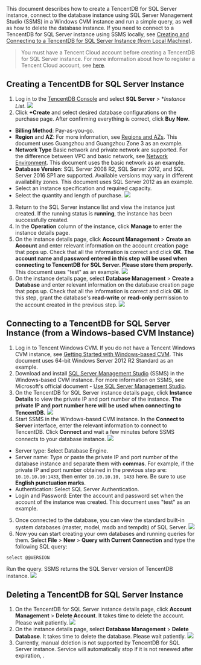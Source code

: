 This document describes how to create a TencentDB for SQL Server instance, connect to the database instance using SQL Server Management Studio (SSMS) in a Windows CVM instance and run a simple query, as well as how to delete the database instance.
If you need to connect to a TencentDB for SQL Server instance using SSMS locally, see [Creating and Connecting to a TencentDB for SQL Server Instance (from Local Machine)](https://intl.cloud.tencent.com/document/product/238/11627).

>You must have a Tencent Cloud account before creating a TencentDB for SQL Server instance. For more information about how to register a Tencent Cloud account, see [here](https://intl.cloud.tencent.com/document/product/378/17985).

## Creating a TencentDB for SQL Server Instance
1. Log in to the [TencentDB Console](https://console.cloud.tencent.com/cdb) and select **SQL Server** > **Instance List*.
![](https://main.qcloudimg.com/raw/73c9ddd45274d269b8b0098c3c270faf.png)
2. Click **+Create** and select desired database configurations on the purchase page. After confirming everything is correct, click **Buy Now**.
 - **Billing Method**: Pay-as-you-go.
 - **Region** and **AZ**: For more information, see [Regions and AZs](https://intl.cloud.tencent.com/document/product/238/7520). This document uses Guangzhou and Guangzhou Zone 3 as an example.
 - **Network Type** Basic network and private network are supported. For the difference between VPC and basic network, see [Network Environment](https://intl.cloud.tencent.com/document/product/213/5227). This document uses the basic network as an example.
 - **Database Version**: SQL Server 2008 R2, SQL Server 2012, and SQL Server 2016 SP1 are supported. Available versions may vary in different availability zones. This document uses SQL Server 2012 as an example.
 - Select an instance specification and required capacity.
 - Select the quantity and length of purchase.
![](https://main.qcloudimg.com/raw/2974c6aa2110d437dc1ead97573070f4.png)
3. Return to the SQL Server instance list and view the instance just created. If the running status is **running**, the instance has been successfully created.
4. In the **Operation** column of the instance, click **Manage** to enter the instance details page.
5. On the instance details page, click **Account Management** > **Create an Account** and enter relevant information on the account creation page that pops up. Check that all the information is correct and click **OK**.
**The account name and password entered in this step will be used when connecting to TencentDB for SQL Server. Please store them properly.** This document uses "test" as an example.
![](https://main.qcloudimg.com/raw/59bd40297e8981fae5b4c03dabf59213.png)
6. On the instance details page, select **Database Management** > **Create a Database** and enter relevant information on the database creation page that pops up. Check that all the information is correct and click **OK**.
In this step, grant the database's **read-write** or **read-only** permission to the account created in the previous step.
![](https://main.qcloudimg.com/raw/719db9d45a4f2ef7814f88e6e6b68c8c.png)

## Connecting to a TencentDB for SQL Server Instance (from a Windows-based CVM Instance)
1. Log in to Tencent Windows CVM. If you do not have a Tencent Windows CVM instance, see [Getting Started with Windows-based CVM](https://intl.cloud.tencent.com/document/product/213/2764). This document uses 64-bit Windows Server 2012 R2 Standard as an example.
2. Download and install [SQL Server Management Studio](https://docs.microsoft.com/en-us/sql/ssms/download-sql-server-management-studio-ssms) (SSMS) in the Windows-based CVM instance. For more information on SSMS, see Microsoft's official document - [Use SQL Server Management Studio](https://docs.microsoft.com/zh-cn/sql/database-engine/use-sql-server-management-studio?view=sql-server-2014).
3. On the TencentDB for SQL Server instance details page, click **Instance Details** to view the private IP and port number of the instance. **The private IP and port number here will be used when connecting to TencentDB.**
![](https://main.qcloudimg.com/raw/019e13af6a6db7bf831cad9d7000279e.png)
4. Start SSMS in the Windows-based CVM instance. In the **Connect to Server** interface, enter the relevant information to connect to TencentDB. Click **Connect** and wait a few minutes before SSMS connects to your database instance.
![](https://main.qcloudimg.com/raw/a816983175f58429569086f237cab974.png)
 - Server type: Select Database Engine.
 - Server name: Type or paste the private IP and port number of the database instance and separate them with **commas**. For example, if the private IP and port number obtained in the previous step are: `10.10.10.10:1433`, then enter `10.10.10.10, 1433` here. Be sure to use **English punctuation marks**.
 - Authentication: Select SQL Server Authentication.
 - Login and Password: Enter the account and password set when the account of the instance was created. This document uses "test" as an example.
5. Once connected to the database, you can view the standard built-in system databases (master, model, msdb and tempdb) of SQL Server.
![](//mc.qcloudimg.com/static/img/a39d9db6f6a4050d1fa4285a53b55157/image.png)
6. Now you can start creating your own databases and running queries for them. Select **File** > **New** > **Query with Current Connection** and type the following SQL query:
```
select @@VERSION
```
Run the query. SSMS returns the SQL Server version of TencentDB instance.
![](//mc.qcloudimg.com/static/img/fbf64c03c7addda9c80fdd3dac7bbebb/image.png)

## Deleting a TencentDB for SQL Server Instance
1. On the TencentDB for SQL Server instance details page, click **Account Management** > **Delete Account**. It takes time to delete the account. Please wait patiently.
![](https://main.qcloudimg.com/raw/4d901f9a33bc8ade62d52de6c32f3aee.png)
2. On the instance details page, select **Database Management** > **Delete Database**. It takes time to delete the database. Please wait patiently.
![](https://main.qcloudimg.com/raw/46c5303f5789d6ed1f807c4a19be68cb.png)
3. Currently, manual deletion is not supported by TencentDB for SQL Server instance. Service will automatically stop if it is not renewed after expiration, .


